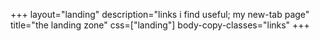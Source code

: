 +++
layout="landing"
description="links i find useful; my new-tab page"
title="the landing zone"
css=["landing"]
body-copy-classes="links"
+++
